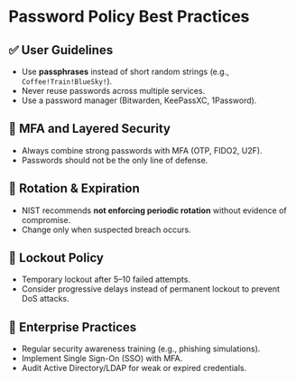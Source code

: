 # Password Policy Best Practices

## ✅ User Guidelines
- Use **passphrases** instead of short random strings (e.g., `Coffee!Train!BlueSky!`).  
- Never reuse passwords across multiple services.  
- Use a password manager (Bitwarden, KeePassXC, 1Password).  

## 🔐 MFA and Layered Security
- Always combine strong passwords with MFA (OTP, FIDO2, U2F).  
- Passwords should not be the only line of defense.  

## 🔄 Rotation & Expiration
- NIST recommends **not enforcing periodic rotation** without evidence of compromise.  
- Change only when suspected breach occurs.  

## 🚨 Lockout Policy
- Temporary lockout after 5–10 failed attempts.  
- Consider progressive delays instead of permanent lockout to prevent DoS attacks.  

## 🏢 Enterprise Practices
- Regular security awareness training (e.g., phishing simulations).  
- Implement Single Sign-On (SSO) with MFA.  
- Audit Active Directory/LDAP for weak or expired credentials.

